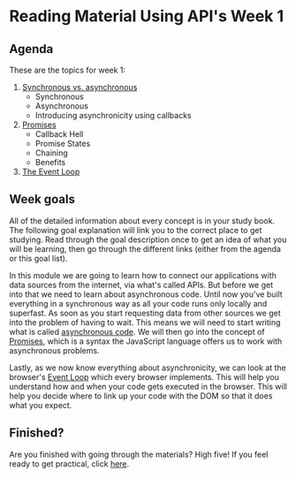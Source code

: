 # Reading Material Using API's Week 1

## Agenda

These are the topics for week 1:

1. [Synchronous vs. asynchronous](https://study.hackyourfuture.net/#/javascript/asynchronous)
   - Synchronous
   - Asynchronous
   - Introducing asynchronicity using callbacks 
2. [Promises](https://study.hackyourfuture.net/#/javascript/promises)
   - Callback Hell
   - Promise States
   - Chaining
   - Benefits
3. [The Event Loop](https://study.hackyourfuture.net/#/the-internet/event-loop)


## Week goals

All of the detailed information about every concept is in your study book. The following goal explanation will link you to the correct place to get studying. Read through the goal description once to get an idea of what you will be learning, then go through the different links (either from the agenda or this goal list).

In this module we are going to learn how to connect our applications with data sources from the internet, via what's called APIs. But before we get into that we need to learn about asynchronous code. Until now you've built everything in a synchronous way as all your code runs only locally and superfast. As soon as you start requesting data from other sources we get into the problem of having to wait. This means we will need to start writing what is called [asynchronous code](https://study.hackyourfuture.net/#/javascript/asynchronous). We will then go into the concept of [Promises](https://study.hackyourfuture.net/#/javascript/promises), which is a syntax the JavaScript language offers us to work with asynchronous problems.

Lastly, as we now know everything about asynchronicity, we can look at the browser's [Event Loop](https://study.hackyourfuture.net/#/the-internet/event-loop) which every browser implements. This will help you understand how and when your code gets executed in the browser. This will help you decide where to link up your code with the DOM so that it does what you expect.

## Finished?

Are you finished with going through the materials? High five! If you feel ready to get practical, click [here](./MAKEME.md).